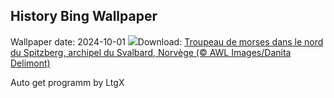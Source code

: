 ## History Bing Wallpaper
Wallpaper date: 2024-10-01
![](https://www.bing.com/th?id=OHR.WalrusNorway_FR-CA4532815287_UHD.jpg&w=1000)Download: [Troupeau de morses dans le nord du Spitzberg, archipel du Svalbard, Norvège (© AWL Images/Danita Delimont)](https://www.bing.com/th?id=OHR.WalrusNorway_FR-CA4532815287_UHD.jpg)

Auto get programm by LtgX
